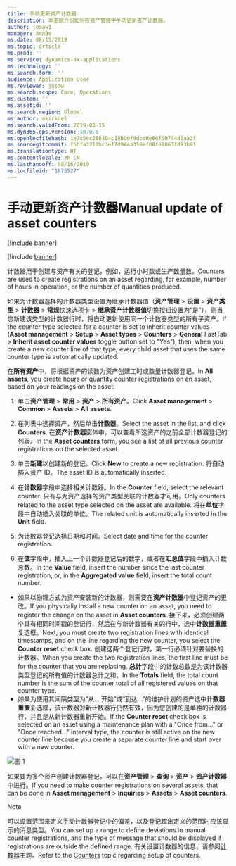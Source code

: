 ```yaml
---
title: 手动更新资产计数器
description: 本主题介绍如何在资产管理中手动更新资产计数器。
author: josaw1
manager: AnnBe
ms.date: 08/15/2019
ms.topic: article
ms.prod: ''
ms.service: dynamics-ax-applications
ms.technology: ''
ms.search.form: ''
audience: Application User
ms.reviewer: josaw
ms.search.scope: Core, Operations
ms.custom: ''
ms.assetid: ''
ms.search.region: Global
ms.author: mkirknel
ms.search.validFrom: 2019-08-15
ms.dyn365.ops.version: 10.0.5
ms.openlocfilehash: 1e7c5ec288404c18b00f9dcd0e66f50744d0aa2f
ms.sourcegitcommit: f5bfa3212bc3ef7d944a358ef08fe8863fd93b91
ms.translationtype: HT
ms.contentlocale: zh-CN
ms.lasthandoff: 08/16/2019
ms.locfileid: "1875527"
---
```

# <a name="manual-update-of-asset-counters"></a><span data-ttu-id="c0c49-103">手动更新资产计数器</span><span class="sxs-lookup"><span data-stu-id="c0c49-103">Manual update of asset counters</span></span>

[!include [banner](../../includes/banner.md)]

[!include [banner](../../includes/preview-banner.md)]


<span data-ttu-id="c0c49-104">计数器用于创建与资产有关的登记，例如，运行小时数或生产数量数。</span><span class="sxs-lookup"><span data-stu-id="c0c49-104">Counters are used to create registrations on an asset regarding, for example, number of hours in operation, or the number of quantities produced.</span></span>

<span data-ttu-id="c0c49-105">如果为计数器选择的计数器类型设置为继承计数器值（**资产管理** > **设置** > **资产类型** > **计数器** > **常规**快速选项卡 > **继承资产计数器值**切换按钮设置为“是”），则当您新建该类型的计数器行时，将自动更新使用同一个计数器类型的所有子资产。</span><span class="sxs-lookup"><span data-stu-id="c0c49-105">If the counter type selected for a counter is set to inherit counter values (**Asset management** > **Setup** > **Asset types** > **Counters** > **General** FastTab > **Inherit asset counter values** toggle button set to "Yes"), then, when you create a new counter line of that type, every child asset that uses the same counter type is automatically updated.</span></span>

<span data-ttu-id="c0c49-106">在**所有资产**中，将根据资产的读数为资产创建工时或数量计数器登记。</span><span class="sxs-lookup"><span data-stu-id="c0c49-106">In **All assets**, you create hours or quantity counter registrations on an asset, based on your readings on the asset.</span></span>

1. <span data-ttu-id="c0c49-107">单击**资产管理** > **常用** > **资产** > **所有资产**。</span><span class="sxs-lookup"><span data-stu-id="c0c49-107">Click **Asset management** > **Common** > **Assets** > **All assets**.</span></span>

2. <span data-ttu-id="c0c49-108">在列表中选择资产，然后单击**计数器**。</span><span class="sxs-lookup"><span data-stu-id="c0c49-108">Select the asset in the list, and click **Counters**.</span></span> <span data-ttu-id="c0c49-109">在**资产计数器**窗体中，可以查看所选资产的之前全部计数器登记的列表。</span><span class="sxs-lookup"><span data-stu-id="c0c49-109">In the **Asset counters** form, you see a list of all previous counter registrations on the selected asset.</span></span>

3. <span data-ttu-id="c0c49-110">单击**新建**以创建新的登记。</span><span class="sxs-lookup"><span data-stu-id="c0c49-110">Click **New** to create a new registration.</span></span> <span data-ttu-id="c0c49-111">将自动插入资产 ID。</span><span class="sxs-lookup"><span data-stu-id="c0c49-111">The asset ID is automatically inserted.</span></span>

4. <span data-ttu-id="c0c49-112">在**计数器**字段中选择相关计数器。</span><span class="sxs-lookup"><span data-stu-id="c0c49-112">In the **Counter** field, select the relevant counter.</span></span> <span data-ttu-id="c0c49-113">只有与为资产选择的资产类型关联的计数器才可用。</span><span class="sxs-lookup"><span data-stu-id="c0c49-113">Only counters related to the asset type selected on the asset are available.</span></span> <span data-ttu-id="c0c49-114">将在**单位**字段中自动插入关联的单位。</span><span class="sxs-lookup"><span data-stu-id="c0c49-114">The related unit is automatically inserted in the **Unit** field.</span></span>

5. <span data-ttu-id="c0c49-115">为计数器登记选择日期和时间。</span><span class="sxs-lookup"><span data-stu-id="c0c49-115">Select date and time for the counter registration.</span></span>

6. <span data-ttu-id="c0c49-116">在**值**字段中，插入上一个计数器登记后的数字，或者在**汇总值**字段中插入计数总数。</span><span class="sxs-lookup"><span data-stu-id="c0c49-116">In the **Value** field, insert the number since the last counter registration, or, in the **Aggregated value** field, insert the total count number.</span></span>

- <span data-ttu-id="c0c49-117">如果以物理方式为资产安装新的计数器，则需要在**资产计数器**中登记资产的更改。</span><span class="sxs-lookup"><span data-stu-id="c0c49-117">If you physically install a new counter on an asset, you need to register the change on the asset in **Asset counters**.</span></span> <span data-ttu-id="c0c49-118">接下来，必须创建两个具有相同时间戳的登记行，然后在与新计数器有关的行中，选中**计数器重置**复选框。</span><span class="sxs-lookup"><span data-stu-id="c0c49-118">Next, you must create two registration lines with identical timestamps, and on the line regarding the new counter, you select the **Counter reset** check box.</span></span> <span data-ttu-id="c0c49-119">创建这两个登记行时，第一行必须针对要替换的计数器。</span><span class="sxs-lookup"><span data-stu-id="c0c49-119">When you create the two registration lines, the first line must be for the counter that you are replacing.</span></span> <span data-ttu-id="c0c49-120">**总计**字段中的计数总数是为该计数器类型登记的所有值的计数器总计之和。</span><span class="sxs-lookup"><span data-stu-id="c0c49-120">In the **Totals** field, the total count number is the sum of the counter total of all registered values on that counter type.</span></span>  
- <span data-ttu-id="c0c49-121">如果为使用其间隔类型为“从... 开始”或“到达...”的维护计划的资产选中**计数器重置**复选框，该计数器对新计数器行仍然有效，因为您创建的是单独的计数器行，并且是从新计数器重新开始。</span><span class="sxs-lookup"><span data-stu-id="c0c49-121">If the **Counter reset** check box is selected on an asset using a maintenance plan with a "Once from..." or "Once reached..." interval type, the counter is still active on the new counter line because you create a separate counter line and start over with a new counter.</span></span>

![图 1](media/11-work-orders.png)


<span data-ttu-id="c0c49-123">如果要为多个资产创建计数器登记，可以在**资产管理** > **查询** > **资产** > **资产计数器**中进行。</span><span class="sxs-lookup"><span data-stu-id="c0c49-123">If you need to make counter registrations on several assets, that can be done in **Asset management** > **Inquiries** > **Assets** > **Asset counters**.</span></span>

>[!NOTE]
><span data-ttu-id="c0c49-124">可以设置范围来定义手动计数器登记中的偏差，以及登记超出定义的范围时应该显示的消息类型。</span><span class="sxs-lookup"><span data-stu-id="c0c49-124">You can set up a range to define deviations in manual counter registrations, and the type of message that should be displayed if registrations are outside the defined range.</span></span> <span data-ttu-id="c0c49-125">有关设置计数器的信息，请参阅[计数器](../setup-for-objects/counters.md)主题。</span><span class="sxs-lookup"><span data-stu-id="c0c49-125">Refer to the [Counters](../setup-for-objects/counters.md) topic regarding setup of counters.</span></span>
